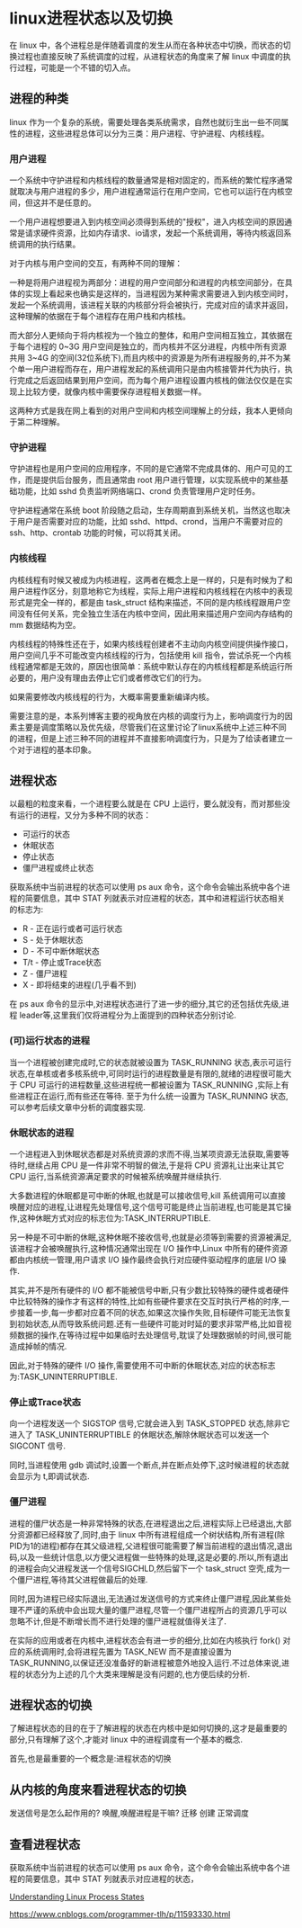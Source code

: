 # linux进程状态以及切换
在 linux 中，各个进程总是伴随着调度的发生从而在各种状态中切换，而状态的切换过程也直接反映了系统调度的过程，从进程状态的角度来了解 linux 中调度的执行过程，可能是一个不错的切入点。  


## 进程的种类
linux 作为一个复杂的系统，需要处理各类系统需求，自然也就衍生出一些不同属性的进程，这些进程总体可以分为三类：用户进程、守护进程、内核线程。   

### 用户进程
一个系统中守护进程和内核线程的数量通常是相对固定的，而系统的繁忙程序通常就取决与用户进程的多少，用户进程通常运行在用户空间，它也可以运行在内核空间，但这并不是任意的。  

一个用户进程想要进入到内核空间必须得到系统的"授权"，进入内核空间的原因通常是请求硬件资源，比如内存请求、io请求，发起一个系统调用，等待内核返回系统调用的执行结果。  

对于内核与用户空间的交互，有两种不同的理解：

一种是将用户进程视为两部分：进程的用户空间部分和进程的内核空间部分，在具体的实现上看起来也确实是这样的，当进程因为某种需求需要进入到内核空间时，发起一个系统调用，该进程关联的内核部分将会被执行，完成对应的请求并返回，这种理解的依据在于每个进程存在用户栈和内核栈。  

而大部分人更倾向于将内核视为一个独立的整体，和用户空间相互独立，其依据在于每个进程的 0~3G 用户空间是独立的，而内核并不区分进程，内核中所有资源共用 3~4G 的空间(32位系统下),而且内核中的资源是为所有进程服务的,并不为某个单一用户进程而存在，用户进程发起的系统调用只是由内核接管并代为执行，执行完成之后返回结果到用户空间，而为每个用户进程设置内核栈的做法仅仅是在实现上比较方便，就像内核中需要保存进程相关数据一样。  

这两种方式是我在网上看到的对用户空间和内核空间理解上的分歧，我本人更倾向于第二种理解。

### 守护进程
守护进程也是用户空间的应用程序，不同的是它通常不完成具体的、用户可见的工作，而是提供后台服务，而且通常由 root 用户进行管理，以实现系统中的某些基础功能，比如 sshd 负责监听网络端口、crond 负责管理用户定时任务。  

守护进程通常在系统 boot 阶段随之启动，生存周期直到系统关机，当然这也取决于用户是否需要对应的功能，比如 sshd、httpd、crond，当用户不需要对应的 ssh、http、crontab 功能的时候，可以将其关闭。  

### 内核线程
内核线程有时候又被成为内核进程，这两者在概念上是一样的，只是有时候为了和用户进程作区分，刻意地称它为线程，实际上用户进程和内核线程在内核中的表现形式是完全一样的，都是由 task_struct 结构来描述，不同的是内核线程跟用户空间没有任何关系，完全独立生活在内核中空间，因此用来描述用户空间内存结构的 mm 数据结构为空。  

内核线程的特殊性还在于，如果内核线程创建者不主动向内核空间提供操作接口，用户空间几乎不可能改变内核线程的行为，包括使用 kill 指令，尝试杀死一个内核线程通常都是无效的，原因也很简单：系统中默认存在的内核线程都是系统运行所必要的，用户没有理由去停止它们或者修改它们的行为。  

如果需要修改内核线程的行为，大概率需要重新编译内核。  

需要注意的是，本系列博客主要的视角放在内核的调度行为上，影响调度行为的因素主要是调度策略以及优先级，尽管我们在这里讨论了linux系统中上述三种不同的进程，但是上述三种不同的进程并不直接影响调度行为，只是为了给读者建立一个对于进程的基本印象。  

## 进程状态
以最粗的粒度来看，一个进程要么就是在 CPU 上运行，要么就没有，而对那些没有运行的进程，又分为多种不同的状态：
* 可运行的状态
* 休眠状态
* 停止状态
* 僵尸进程或终止状态

获取系统中当前进程的状态可以使用 ps aux 命令，这个命令会输出系统中各个进程的简要信息，其中 STAT 列就表示对应进程的状态，其中和进程运行状态相关的标志为:
* R - 正在运行或者可运行状态
* S - 处于休眠状态
* D - 不可中断休眠状态
* T/t - 停止或Trace状态
* Z - 僵尸进程
* X - 即将结束的进程(几乎看不到)

在 ps aux 命令的显示中,对进程状态进行了进一步的细分,其它的还包括优先级,进程 leader等,这里我们仅将进程分为上面提到的四种状态分别讨论.  

### (可)运行状态的进程
当一个进程被创建完成时,它的状态就被设置为 TASK_RUNNING 状态,表示可运行状态,在单核或者多核系统中,可同时运行的进程数量是有限的,就绪的进程很可能大于 CPU 可运行的进程数量,这些进程统一都被设置为 TASK_RUNNING ,实际上有些进程正在运行,而有些还在等待. 至于为什么统一设置为 TASK_RUNNING 状态,可以参考后续文章中分析的调度器实现.  

### 休眠状态的进程
一个进程进入到休眠状态都是对系统资源的求而不得,当某项资源无法获取,需要等待时,继续占用 CPU 是一件非常不明智的做法,于是将 CPU 资源礼让出来让其它 CPU 运行,当系统资源满足要求的时候被系统唤醒并继续执行.  

大多数进程的休眠都是可中断的休眠,也就是可以接收信号,kill 系统调用可以直接唤醒对应的进程,让进程先处理信号,这个信号可能是终止当前进程,也可能是其它操作,这种休眠方式对应的标志位为:TASK_INTERRUPTIBLE.  

另一种是不可中断的休眠,这种休眠不接收信号,也就是必须等到需要的资源被满足,该进程才会被唤醒执行,这种情况通常出现在 I/O 操作中,Linux 中所有的硬件资源都由内核统一管理,用户请求 I/O 操作最终会执行对应硬件驱动程序的底层 I/O 操作.  

其实,并不是所有硬件的 I/O 都不能被信号中断,只有少数比较特殊的硬件或者硬件中比较特殊的操作才有这样的特性,比如有些硬件要求在交互时执行严格的时序,一步接着一步,每一步都对应着不同的状态,如果这次操作失败,目标硬件可能无法恢复到初始状态,从而导致系统问题.还有一些硬件可能对时延的要求非常严格,比如音视频数据的操作,在等待过程中如果临时去处理信号,耽误了处理数据帧的时间,很可能造成掉帧的情况.  

因此,对于特殊的硬件 I/O 操作,需要使用不可中断的休眠状态,对应的状态标志为:TASK_UNINTERRUPTIBLE.

### 停止或Trace状态
向一个进程发送一个 SIGSTOP 信号,它就会进入到 TASK_STOPPED 状态,除非它进入了 TASK_UNINTERRUPTIBLE 的休眠状态,解除休眠状态可以发送一个 SIGCONT 信号.   

同时,当进程使用 gdb 调试时,设置一个断点,并在断点处停下,这时候进程的状态就会显示为 t,即调试状态.  

### 僵尸进程
进程的僵尸状态是一种非常特殊的状态,在进程退出之后,进程实际上已经退出,大部分资源都已经释放了,同时,由于 linux 中所有进程组成一个树状结构,所有进程(除PID为1的进程)都存在其父级进程,父进程很可能需要了解当前进程的退出情况,退出码,以及一些统计信息,以方便父进程做一些特殊的处理,这是必要的.所以,所有退出的进程会向父进程发送一个信号SIGCHLD,然后留下一个 task_struct 空壳,成为一个僵尸进程,等待其父进程做最后的处理.  

同时,因为进程已经实际退出,无法通过发送信号的方式来终止僵尸进程,因此某些处理不严谨的系统中会出现大量的僵尸进程,尽管一个僵尸进程所占的资源几乎可以忽略不计,但是不断增长而不进行处理的僵尸进程就值得关注了.  


在实际的应用或者在内核中,进程状态会有进一步的细分,比如在内核执行 fork() 对应的系统调用时,会将进程先置为 TASK_NEW 而不是直接设置为 TASK_RUNNING,以保证还没准备好的新进程被意外地投入运行.不过总体来说,进程的状态分为上述的几个大类来理解是没有问题的,也方便后续的分析.  

## 进程状态的切换
了解进程状态的目的在于了解进程的状态在内核中是如何切换的,这才是最重要的部分,只有理解了这个,才能对 linux 中的进程调度有一个基本的概念.  

首先,也是最重要的一个概念是:进程状态的切换



## 从内核的角度来看进程状态的切换
发送信号是怎么起作用的?
唤醒,唤醒进程是干嘛?
迁移
创建
正常调度


## 查看进程状态
获取系统中当前进程的状态可以使用 ps aux 命令，这个命令会输出系统中各个进程的简要信息，其中 STAT 列就表示对应进程的状态，




[Understanding Linux Process States](https://access.redhat.com/sites/default/files/attachments/processstates_20120831.pdf)

https://www.cnblogs.com/programmer-tlh/p/11593330.html